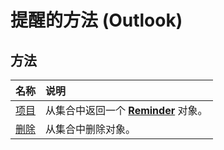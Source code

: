 
# 提醒的方法 (Outlook)

## 方法



|**名称**|**说明**|
|:-----|:-----|
|[项目](c1e07807-fc53-8532-e28f-31ab89083ce4.md)|从集合中返回一个  **[Reminder](b7364e48-51bc-b360-2154-e85e7779ece4.md)** 对象。|
|[删除](c7a25177-8869-39c2-4109-5c2e2a4bd193.md)|从集合中删除对象。|
